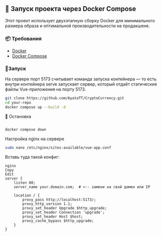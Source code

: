 ## 🚀 Запуск проекта через Docker Compose

Этот проект использует двухэтапную сборку Docker для минимального размера образа и оптимальной производительности на продакшене.

### 📦 Требования

- [Docker](https://www.docker.com/)
- [Docker Compose](https://docs.docker.com/compose/)

### 🧾Запуск
На сервере порт 5173 считывает команда запуска 
контейнера — то есть внутри контейнера serve 
запускает сервер, который отдаёт статические
файлы Vue-приложения на порту 5173.



```bash
git clone https://github.com/AyatoTT/CryptoCurrency.git
cd your-repo
docker compose up --build -d
```

🛑 Остановка
```bash

docker compose down

```


Настройка nginx на сервере
```bash 
sudo nano /etc/nginx/sites-available/vue-app.conf
```

Вставь туда такой конфиг:
````
nginx
Copy
Edit
server {
    listen 80;
    server_name your.domain.com;  # <-- замени на свой домен или IP

    location / {
        proxy_pass http://localhost:5173/;
        proxy_http_version 1.1;
        proxy_set_header Upgrade $http_upgrade;
        proxy_set_header Connection 'upgrade';
        proxy_set_header Host $host;
        proxy_cache_bypass $http_upgrade;
    }
}
````